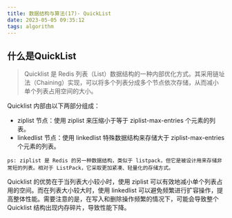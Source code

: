 ```yaml
---
title: 数据结构与算法(17)- QuickList
date: 2023-05-05 09:35:12
tags: algorithm
---
```


## 什么是QuickList
>Quicklist 是 Redis 列表（List）数据结构的一种内部优化方式。其采用链址法（Chaining）实现，可以将多个列表分成多个节点依次存储，从而减小单个列表占用空间的大小。

Quicklist 内部由以下两部分组成：

- ziplist 节点：使用 ziplist 来压缩小于等于 ziplist-max-entries 个元素的列表。
- linkedlist 节点：使用 linkedlist 特殊数据结构来存储大于 ziplist-max-entries 个元素的列表。

```
ps: ziplist 是 Redis 的另一种数据结构，类似于 listpack，但它是被设计用来存储非常短的列表。相对于 ListPack，它采取更加紧凑、轻量化的存储方式。
```

Quicklist 的优势在于当列表大小较小时，使用 ziplist 可以有效地减小单个列表占用的空间。而在列表大小较大时，使用 linkedlist 可以避免频繁进行扩容操作，提高整体性能。需要注意的是，在写入和删除操作频繁的情况下，可能会导致整个 Quicklist 结构出现内存碎片，导致性能下降。